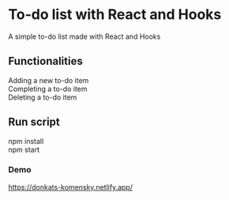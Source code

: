# To-do list with React and Hooks

A simple to-do list made with React and Hooks

## Functionalities

Adding a new to-do item  
Completing a to-do item  
Deleting a to-do item  

## Run script

npm install  
npm start  

### Demo

https://donkats-komensky.netlify.app/

